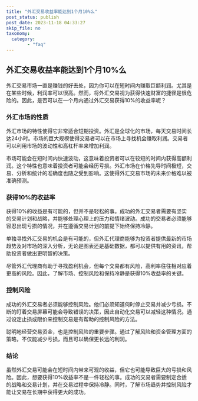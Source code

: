 ```yaml
---
title: "外汇交易收益率能达到1个月10%么"
post_status: publish
post_date: 2023-11-18 04:33:27
skip_file: no
taxonomy:
  category:
        - "faq"
---
```


## 外汇交易收益率能达到1个月10%么

外汇交易市场一直是赚钱的好去处，因为你可以在短时间内赚取巨额利润。尤其是在某些时候，利润率可以很高。然而，将外汇交易视为获得快速财富的捷径是很危险的。因此，是否可以在一个月内通过外汇交易获得10%的收益率呢？

### 外汇市场的性质

外汇市场的特性使得它非常适合短期投资。外汇是全球化的市场，每天交易时间长达24小时。市场的巨大规模使得交易者可以在市场上寻找机会赚取利润。交易者可以利用市场的波动性和高杠杆率来增加利润。

市场可能会在短时间内快速波动，这意味着投资者可以在较短的时间内获得高额利润。这个特性也意味着投资者可能会经历亏损。外汇市场在价格先导时间极短，交易、分析和统计的准确度也随之受到影响。这使得外汇交易市场的未来价格难以被准确预测。

### 获得10%的收益率

获得10%的收益是有可能的，但并不是轻松的事。成功的外汇交易者需要有坚实的交易计划和战略，并能够处理心理上的压力和情绪波动。成功的交易者必须能够容忍出现亏损的情况，并在遵循交易计划的前提下始终保持冷静。

单独寻找外汇交易的机会是有可能的，但外汇代理商能够为投资者提供最新的市场趋势及对市场的深入分析，无论是图表还是基础数据，都可以提供有用的资讯，帮助投资者做出更明智的决策。

尽管外汇代理商有助于寻找盈利机会，但每个交易都有风险，高利率往往相对应着更高的风险。因此，了解市场、控制风险和保持冷静是获得10%收益率的关键。

### 控制风险

成功的外汇交易者必须能够控制风险。他们必须知道何时停止交易并减少亏损。不断的盯着交易屏幕可能会导致错误的决策，因此自动化交易可以减轻这种情况。通过设定止损或限价来控制交易是有帮助的控制风险的方法。

聪明地经营交易资金，也是控制风险的重要步骤。通过了解风险和资金管理方面的策略，不仅能减少亏损，而且可以确保更长远的利润。

### 结论

虽然外汇交易可能会在短时间内带来可观的收益，但它也可能导致巨大的亏损和风险。因此，想要获得10%收益率不是一件轻松的事。成功的交易者需要制定合适的战略和交易计划，并在交易过程中保持冷静。同时，了解市场趋势并控制风险才能让交易在长期中获得更大的成功。
